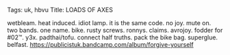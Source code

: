 Tags: uk, hbvu
Title: LOADS OF AXES
  
wetbleam. heat induced. idiot lamp. it is the same code. no joy. mute on. two bands. one name. bike. rusty screws. ronnys. claims. avrojoy. fodder for #02™. y3x. padthai/tofu. connect half truths. pack the bike bag. superglue. belfast.
<https://publicistuk.bandcamp.com/album/forgive-yourself> 